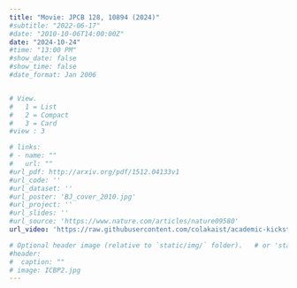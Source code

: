 ```yaml
---
title: "Movie: JPCB 128, 10894 (2024)"
#subtitle: "2022-06-17"
#date: "2010-10-06T14:00:00Z"
date: "2024-10-24"
#time: "13:00 PM"
#show_date: false
#show_time: false
#date_format: Jan 2006


# View.
#   1 = List
#   2 = Compact
#   3 = Card
#view : 3

# links:
# - name: ""
#   url: ""
#url_pdf: http://arxiv.org/pdf/1512.04133v1
#url_code: ''
#url_dataset: ''
#url_poster: 'BJ_cover_2010.jpg'
#url_project: ''
#url_slides: ''
#url_source: 'https://www.nature.com/articles/nature09580'
url_video: 'https://raw.githubusercontent.com/colakaist/academic-kickstart2/master/content/gallery/JPCB2024/R9.mpg'

# Optional header image (relative to `static/img/` folder).   # or 'static/media' folder ?
#header:
#  caption: ""
# image: ICBP2.jpg
---
```



